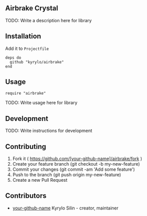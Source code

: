 Airbrake Crystal
----------------

TODO: Write a description here for library

## Installation

Add it to `Projectfile`

```crystal
deps do
  github "kyrylo/airbrake"
end
```

## Usage

```crystal
require "airbrake"
```

TODO: Write usage here for library

## Development

TODO: Write instructions for development

## Contributing

1. Fork it ( https://github.com/[your-github-name]/airbrake/fork )
2. Create your feature branch (git checkout -b my-new-feature)
3. Commit your changes (git commit -am 'Add some feature')
4. Push to the branch (git push origin my-new-feature)
5. Create a new Pull Request

## Contributors

- [your-github-name](https://github.com/[your-github-name]) Kyrylo Silin - creator, maintainer
